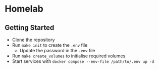 # Homelab

## Getting Started

- Clone the repository
- Run `make init` to create the `.env` file
  - Update the password in the `.env` file
- Run `make create_volumes` to initialise required volumes
- Start services with `docker compose --env-file /path/to/.env up -d`